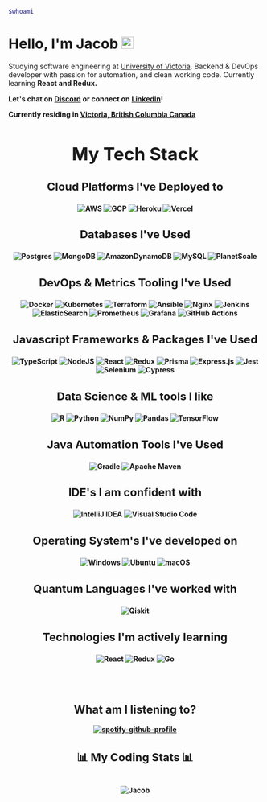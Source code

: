 ```bash
$whoami
```
# Hello, I'm Jacob <img src="https://user-images.githubusercontent.com/1303154/88677602-1635ba80-d120-11ea-84d8-d263ba5fc3c0.gif" width="24px" alt="hi">

Studying software engineering at [University of Victoria](https://www.uvic.ca/). Backend & DevOps developer with passion for automation, and clean working code. Currently learning <b>React<b> and <b>Redux<b>.

Let's chat on [Discord](https://discordapp.com/users/156931016588525573) or connect on [LinkedIn](https://www.linkedin.com/in/jsthrl/)!

Currently residing in [Victoria, British Columbia Canada](https://www.google.com/maps/place/Victoria,+BC)

<h1 align="center" style="font-size: 35px"> My Tech Stack </h1>

<div align="center">
	<h3 align="center" style="font-size: 22px"> Cloud Platforms I've Deployed to </h3> 

 ![AWS](https://img.shields.io/badge/AWS-%23FF9900.svg?style=for-the-badge&logo=amazon-aws&logoColor=white)
 ![GCP](https://img.shields.io/badge/GCP-%230167ff.svg?style=for-the-badge&logo=googleCloud&logoColor=white)
 ![Heroku](https://img.shields.io/badge/heroku-%23430098.svg?style=for-the-badge&logo=heroku&logoColor=white)
 ![Vercel](https://img.shields.io/badge/vercel-%23000000.svg?style=for-the-badge&logo=vercel&logoColor=white)

  <h3 align="center" style="font-size: 22px"> Databases I've Used </h3> 
 
 ![Postgres](https://img.shields.io/badge/postgres-%23316192.svg?style=for-the-badge&logo=postgresql&logoColor=white)
 ![MongoDB](https://img.shields.io/badge/MongoDB-%234ea94b.svg?style=for-the-badge&logo=mongodb&logoColor=white)
 ![AmazonDynamoDB](https://img.shields.io/badge/Amazon%20DynamoDB-4053D6?style=for-the-badge&logo=Amazon%20DynamoDB&logoColor=white)
 ![MySQL](https://img.shields.io/badge/mysql-%2300f.svg?style=for-the-badge&logo=mysql&logoColor=white)
 ![PlanetScale](https://img.shields.io/badge/planetscale-%23000000.svg?style=for-the-badge&logo=planetscale&logoColor=white) 


<h3 align="center" style="font-size: 22px"> DevOps & Metrics Tooling I've Used </h3> 

 ![Docker](https://img.shields.io/badge/docker-%230db7ed.svg?style=for-the-badge&logo=docker&logoColor=white)
 ![Kubernetes](https://img.shields.io/badge/kubernetes-%23326ce5.svg?style=for-the-badge&logo=kubernetes&logoColor=white) 
 ![Terraform](https://img.shields.io/badge/terraform-%235835CC.svg?style=for-the-badge&logo=terraform&logoColor=white)
 ![Ansible](https://img.shields.io/badge/ansible-%231A1918.svg?style=for-the-badge&logo=ansible&logoColor=white)
 ![Nginx](https://img.shields.io/badge/nginx-%23009639.svg?style=for-the-badge&logo=nginx&logoColor=white)
 ![Jenkins](https://img.shields.io/badge/jenkins-%232C5263.svg?style=for-the-badge&logo=jenkins&logoColor=white)
 ![ElasticSearch](https://img.shields.io/badge/-ElasticSearch-005571?style=for-the-badge&logo=elasticsearch)
 ![Prometheus](https://img.shields.io/badge/Prometheus-E6522C?style=for-the-badge&logo=Prometheus&logoColor=white)
 ![Grafana](https://img.shields.io/badge/grafana-%23F46800.svg?style=for-the-badge&logo=grafana&logoColor=white)
 ![GitHub Actions](https://img.shields.io/badge/github%20actions-%232671E5.svg?style=for-the-badge&logo=githubactions&logoColor=white)


<h3 align="center" style="font-size: 22px"> Javascript Frameworks & Packages I've Used </h3> 

 ![TypeScript](https://img.shields.io/badge/typescript-%23007ACC.svg?style=for-the-badge&logo=typescript&logoColor=white)
 ![NodeJS](https://img.shields.io/badge/node.js-6DA55F?style=for-the-badge&logo=node.js&logoColor=white)
 ![React](https://img.shields.io/badge/react-%2320232a.svg?style=for-the-badge&logo=react&logoColor=%2361DAFB)
 ![Redux](https://img.shields.io/badge/redux-%23593d88.svg?style=for-the-badge&logo=redux&logoColor=white)
 ![Prisma](https://img.shields.io/badge/Prisma-3982CE?style=for-the-badge&logo=Prisma&logoColor=white)
 ![Express.js](https://img.shields.io/badge/express.js-%23404d59.svg?style=for-the-badge&logo=express&logoColor=%2361DAFB)
 ![Jest](https://img.shields.io/badge/-jest-%23C21325?style=for-the-badge&logo=jest&logoColor=white)
 ![Selenium](https://img.shields.io/badge/-selenium-%43B02A?style=for-the-badge&logo=selenium&logoColor=white)
 ![Cypress](https://img.shields.io/badge/-cypress-%23E5E5E5?style=for-the-badge&logo=cypress&logoColor=058a5e)

<h3 align="center" style="font-size: 22px"> Data Science & ML tools I like </h3> 

 ![R](https://img.shields.io/badge/r-%23276DC3.svg?style=for-the-badge&logo=r&logoColor=white)
 ![Python](https://img.shields.io/badge/python-3670A0?style=for-the-badge&logo=python&logoColor=ffdd54)
 ![NumPy](https://img.shields.io/badge/numpy-%23013243.svg?style=for-the-badge&logo=numpy&logoColor=white)
 ![Pandas](https://img.shields.io/badge/pandas-%23150458.svg?style=for-the-badge&logo=pandas&logoColor=white)
 ![TensorFlow](https://img.shields.io/badge/TensorFlow-%23FF6F00.svg?style=for-the-badge&logo=TensorFlow&logoColor=white)


<h3 align="center" style="font-size: 22px"> Java Automation Tools I've Used </h3> 

 ![Gradle](https://img.shields.io/badge/Gradle-02303A.svg?style=for-the-badge&logo=Gradle&logoColor=white)
 ![Apache Maven](https://img.shields.io/badge/Apache%20Maven-C71A36?style=for-the-badge&logo=Apache%20Maven&logoColor=white)


<h3 align="center" style="font-size: 22px"> IDE's I am confident with </h3> 

 ![IntelliJ IDEA](https://img.shields.io/badge/IntelliJIDEA-000000.svg?style=for-the-badge&logo=intellij-idea&logoColor=white)
 ![Visual Studio Code](https://img.shields.io/badge/Visual%20Studio%20Code-0078d7.svg?style=for-the-badge&logo=visual-studio-code&logoColor=white)

<h3 align="center" style="font-size: 22px"> Operating System's I've developed on </h3> 

 ![Windows](https://img.shields.io/badge/Windows-0078D6?style=for-the-badge&logo=windows&logoColor=white)
 ![Ubuntu](https://img.shields.io/badge/Ubuntu-E95420?style=for-the-badge&logo=ubuntu&logoColor=white)
 ![macOS](https://img.shields.io/badge/mac%20os-000000?style=for-the-badge&logo=macos&logoColor=F0F0F0)

<h3 align="center" style="font-size: 22px"> Quantum Languages I've worked with </h3> 

 ![Qiskit](https://img.shields.io/badge/Qiskit-%236929C4.svg?style=for-the-badge&logo=Qiskit&logoColor=white)

<h3 align="center" style="font-size: 22px"> Technologies I'm actively learning </h3> 

 ![React](https://img.shields.io/badge/react-%2320232a.svg?style=for-the-badge&logo=react&logoColor=%2361DAFB)
 ![Redux](https://img.shields.io/badge/redux-%23593d88.svg?style=for-the-badge&logo=redux&logoColor=white)
 ![Go](https://img.shields.io/badge/go-%2300ADD8.svg?style=for-the-badge&logo=go&logoColor=white)

<br>
<br>

<h2 align="center" style="font-size: 22px">  What am I listening to? </h2>
<div align="center">
  
</div>
  
[![spotify-github-profile](https://spotify-github-profile.vercel.app/api/view?uid=22wz5qupuqpk5vtgxpg4udxiy&cover_image=true&theme=compact)](https://github.com/kittinan/spotify-github-profile)

  
<h2 align="center" style="font-size: 22px"> 📊 My Coding Stats 📊 </h2>
  <p align="center">
    <br>
      <img align="center" src="https://github-readme-stats.vercel.app/api?username=JacobFSutherland&show_icons=true&hide_border=true" alt="Jacob">
  </p>

      
